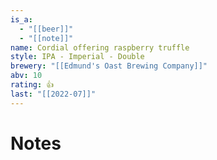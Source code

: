 ```yaml
---
is_a:
  - "[[beer]]"
  - "[[note]]"
name: Cordial offering raspberry truffle
style: IPA - Imperial - Double
brewery: "[[Edmund's Oast Brewing Company]]"
abv: 10
rating: 👍
last: "[[2022-07]]"
---
```

# Notes

